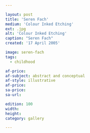 ```yaml
---

layout: post
title: 'Seren Fach'
medium: 'Colour Inked Etching'
ext: .jpg
alt: 'Colour Inked Etching'
caption: "Seren Fach"
created: '17 April 2005'

image: seren-fach
tags:
  - childhood

af-price:
af-subject: abstract and conceptual
af-style: illustrative
af-price:
sa-price:
sa-url:

edition: 100
width:
height:
category: gallery

---
```

